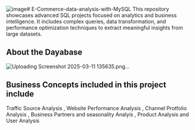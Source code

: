 ![image](https://github.com/user-attachments/assets/c6241b03-c152-40e1-9d48-6bddc6a40d97)# E-Commerce-data-analysis-with-MySQL
This repository showcases advanced SQL projects focused on analytics and business intelligence. It includes complex queries, data transformation, and performance optimization techniques to extract meaningful insights from large datasets.

## About the Dayabase 




![Uploading Screenshot 2025-03-11 135635.png…]()


## Business Concepts included in this project include

Traffic Source Analysis , Website Performance Analysis , Channel Protfolio Analysis , Business Partners and seasonality Analyis , Product Analysis and User Analysis 




